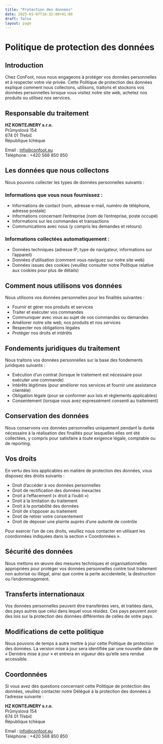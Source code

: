 ```yaml
---
title: "Protection des données"
date: 2025-03-07T16:32:00+01:00
draft: false
layout: page
---
```


# Politique de protection des données

## Introduction

Chez ConFoot, nous nous engageons à protéger vos données personnelles et à respecter votre vie privée. Cette Politique de protection des données explique comment nous collectons, utilisons, traitons et stockons vos données personnelles lorsque vous visitez notre site web, achetez nos produits ou utilisez nos services.

## Responsable du traitement

**HZ KONTEJNERY s.r.o.**  
Průmyslová 154  
674 01 Třebíč  
République tchèque

Email : info@confoot.eu  
Téléphone : +420 568 850 850

## Les données que nous collectons

Nous pouvons collecter les types de données personnelles suivants :

### Informations que vous nous fournissez :
- Informations de contact (nom, adresse e-mail, numéro de téléphone, adresse postale)
- Informations concernant l’entreprise (nom de l’entreprise, poste occupé)
- Informations sur les commandes et transactions
- Communications avec nous (y compris les demandes et retours)

### Informations collectées automatiquement :
- Données techniques (adresse IP, type de navigateur, informations sur l’appareil)
- Données d’utilisation (comment vous naviguez sur notre site web)
- Données issues des cookies (veuillez consulter notre Politique relative aux cookies pour plus de détails)

## Comment nous utilisons vos données

Nous utilisons vos données personnelles pour les finalités suivantes :

- Fournir et gérer nos produits et services
- Traiter et exécuter vos commandes
- Communiquer avec vous au sujet de vos commandes ou demandes
- Améliorer notre site web, nos produits et nos services
- Respecter nos obligations légales
- Protéger nos droits et intérêts

## Fondements juridiques du traitement

Nous traitons vos données personnelles sur la base des fondements juridiques suivants :

- Exécution d’un contrat (lorsque le traitement est nécessaire pour exécuter une commande)
- Intérêts légitimes (pour améliorer nos services et fournir une assistance clientèle)
- Obligation légale (pour se conformer aux lois et règlements applicables)
- Consentement (lorsque vous avez expressément consenti au traitement)

## Conservation des données

Nous conservons vos données personnelles uniquement pendant la durée nécessaire à la réalisation des finalités pour lesquelles elles ont été collectées, y compris pour satisfaire à toute exigence légale, comptable ou de reporting.

## Vos droits

En vertu des lois applicables en matière de protection des données, vous disposez des droits suivants :

- Droit d’accéder à vos données personnelles
- Droit de rectification des données inexactes
- Droit à l’effacement (« droit à l’oubli »)
- Droit à la limitation du traitement
- Droit à la portabilité des données
- Droit de s’opposer au traitement
- Droit de retirer votre consentement
- Droit de déposer une plainte auprès d’une autorité de contrôle

Pour exercer l’un de ces droits, veuillez nous contacter en utilisant les coordonnées indiquées dans la section « Coordonnées ».

## Sécurité des données

Nous mettons en œuvre des mesures techniques et organisationnelles appropriées pour protéger vos données personnelles contre tout traitement non autorisé ou illégal, ainsi que contre la perte accidentelle, la destruction ou l’endommagement.

## Transferts internationaux

Vos données personnelles peuvent être transférées vers, et traitées dans, des pays autres que celui dans lequel vous résidez. Ces pays peuvent avoir des lois sur la protection des données différentes de celles de votre pays.

## Modifications de cette politique

Nous pouvons de temps à autre mettre à jour cette Politique de protection des données. La version mise à jour sera identifiée par une nouvelle date de « Dernière mise à jour » et entrera en vigueur dès qu’elle sera rendue accessible.

## Coordonnées

Si vous avez des questions concernant cette Politique de protection des données, veuillez contacter notre Délégué à la protection des données à l’adresse suivante :

**HZ KONTEJNERY s.r.o.**  
Průmyslová 154  
674 01 Třebíč  
République tchèque

Email : info@confoot.eu  
Téléphone : +420 568 850 850